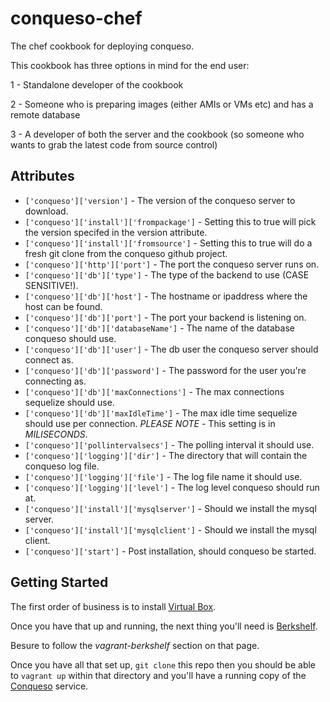 conqueso-chef
=============

The chef cookbook for deploying conqueso.

This cookbook has three options in mind for the end user:

1 - Standalone developer of the cookbook

2 - Someone who is preparing images (either AMIs or VMs etc) and has a remote database 

3 - A developer of both the server and the cookbook (so someone who wants to grab the latest code from source control)


Attributes
----------
* `['conqueso']['version']` - The version of the conqueso server to download.
* `['conqueso']['install']['frompackage']` - Setting this to true will pick the version specifed in the version attribute.
* `['conqueso']['install']['fromsource']` - Setting this to true will do a fresh git clone from the conqueso github project.
* `['conqueso']['http']['port']` - The port the conqueso server runs on.
* `['conqueso']['db']['type']` - The type of the backend to use (CASE SENSITIVE!).
* `['conqueso']['db']['host']` - The hostname or ipaddress where the host can be found.
* `['conqueso']['db']['port']` - The port your backend is listening on.
* `['conqueso']['db']['databaseName']` - The name of the database conqueso should use.
* `['conqueso']['db']['user']` - The db user the conqueso server should connect as.
* `['conqueso']['db']['password']` - The password for the user you're connecting as.
* `['conqueso']['db']['maxConnections']` - The max connections sequelize should use.
* `['conqueso']['db']['maxIdleTime']` - The max idle time sequelize should use per connection.  *PLEASE NOTE* - This setting is in _MILISECONDS_.
* `['conqueso']['pollintervalsecs']` - The polling interval it should use.
* `['conqueso']['logging']['dir']` - The directory that will contain the conqueso log file.
* `['conqueso']['logging']['file']` - The log file name it should use.
* `['conqueso']['logging']['level']` - The log level conqueso should run at.
* `['conqueso']['install']['mysqlserver']` - Should we install the mysql server.
* `['conqueso']['install']['mysqlclient']` - Should we install the mysql client.
* `['conqueso']['start']` - Post installation, should conqueso be started.



Getting Started
-----------

The first order of business is to install [Virtual Box](https://www.virtualbox.org/). 

Once you have that up and running, the next thing you'll need is [Berkshelf](http://berkshelf.com/).

Besure to follow the *vagrant-berkshelf* section on that page.

Once you have all that set up, `git clone` this repo then you should be able to `vagrant up` within that directory and you'll have a running copy of the [Conqueso](https://github.com/rapid7/conqueso) service.
